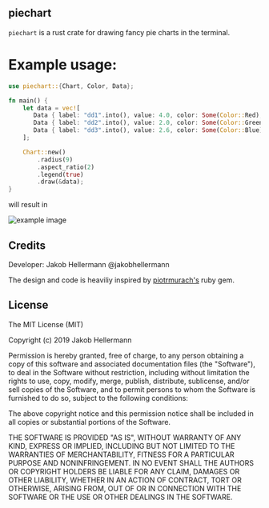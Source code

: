 ## piechart

`piechart` is a rust crate for drawing fancy pie charts in the terminal.

# Example usage:

```rust
use piechart::{Chart, Color, Data};

fn main() {
    let data = vec![
       Data { label: "dd1".into(), value: 4.0, color: Some(Color::Red), fill: '•' },
       Data { label: "dd2".into(), value: 2.0, color: Some(Color::Green), fill: '•' },
       Data { label: "dd3".into(), value: 2.6, color: Some(Color::Blue), fill: '•' },
    ];

    Chart::new()
        .radius(9)
        .aspect_ratio(2)
        .legend(true)
        .draw(&data);
}
```

will result in

![example image](https://raw.githubusercontent.com/jakobhellermann/piechart/master/examples/config.png)

## Credits

Developer: Jakob Hellermann @jakobhellermann

The design and code is heaviliy inspired by [piotrmurach's](https://github.com/piotrmurach/tty-pie) ruby gem.

## License

The MIT License (MIT)

Copyright (c) 2019 Jakob Hellermann

Permission is hereby granted, free of charge, to any person obtaining a copy of this software and associated documentation files (the "Software"), to deal in the Software without restriction, including without limitation the rights to use, copy, modify, merge, publish, distribute, sublicense, and/or sell copies of the Software, and to permit persons to whom the Software is furnished to do so, subject to the following conditions:

The above copyright notice and this permission notice shall be included in all copies or substantial portions of the Software.

THE SOFTWARE IS PROVIDED "AS IS", WITHOUT WARRANTY OF ANY KIND, EXPRESS OR IMPLIED, INCLUDING BUT NOT LIMITED TO THE WARRANTIES OF MERCHANTABILITY, FITNESS FOR A PARTICULAR PURPOSE AND NONINFRINGEMENT. IN NO EVENT SHALL THE AUTHORS OR COPYRIGHT HOLDERS BE LIABLE FOR ANY CLAIM, DAMAGES OR OTHER LIABILITY, WHETHER IN AN ACTION OF CONTRACT, TORT OR OTHERWISE, ARISING FROM, OUT OF OR IN CONNECTION WITH THE SOFTWARE OR THE USE OR OTHER DEALINGS IN THE SOFTWARE.
